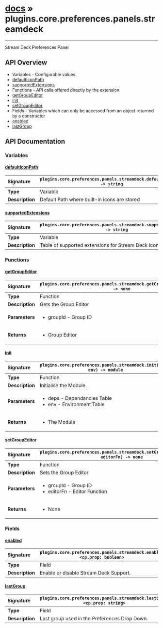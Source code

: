 # [docs](index.md) » plugins.core.preferences.panels.streamdeck
---

Stream Deck Preferences Panel

## API Overview
* Variables - Configurable values
 * [defaultIconPath](#defaulticonpath)
 * [supportedExtensions](#supportedextensions)
* Functions - API calls offered directly by the extension
 * [getGroupEditor](#getgroupeditor)
 * [init](#init)
 * [setGroupEditor](#setgroupeditor)
* Fields - Variables which can only be accessed from an object returned by a constructor
 * [enabled](#enabled)
 * [lastGroup](#lastgroup)

## API Documentation

### Variables

#### [defaultIconPath](#defaulticonpath)
| <span style="float: left;">**Signature**</span> | <span style="float: left;">`plugins.core.preferences.panels.streamdeck.defaultIconPath -> string` </span>                                                          |
| -----------------------------------------------------|---------------------------------------------------------------------------------------------------------|
| **Type**                                             | Variable                                                                                         |
| **Description**                                      | Default Path where built-in icons are stored                                                                                         |

#### [supportedExtensions](#supportedextensions)
| <span style="float: left;">**Signature**</span> | <span style="float: left;">`plugins.core.preferences.panels.streamdeck.supportedExtensions -> string` </span>                                                          |
| -----------------------------------------------------|---------------------------------------------------------------------------------------------------------|
| **Type**                                             | Variable                                                                                         |
| **Description**                                      | Table of supported extensions for Stream Deck Icons.                                                                                         |

### Functions

#### [getGroupEditor](#getgroupeditor)
| <span style="float: left;">**Signature**</span> | <span style="float: left;">`plugins.core.preferences.panels.streamdeck.getGroupEditor(groupId) -> none` </span>                                                          |
| -----------------------------------------------------|---------------------------------------------------------------------------------------------------------|
| **Type**                                             | Function                                                                                         |
| **Description**                                      | Gets the Group Editor                                                                                         |
| **Parameters**                                       | <ul><li>groupId - Group ID</li></ul> |
| **Returns**                                          | <ul><li>Group Editor</li></ul>          |

#### [init](#init)
| <span style="float: left;">**Signature**</span> | <span style="float: left;">`plugins.core.preferences.panels.streamdeck.init(deps, env) -> module` </span>                                                          |
| -----------------------------------------------------|---------------------------------------------------------------------------------------------------------|
| **Type**                                             | Function                                                                                         |
| **Description**                                      | Initialise the Module.                                                                                         |
| **Parameters**                                       | <ul><li>deps - Dependancies Table</li><li>env - Environment Table</li></ul> |
| **Returns**                                          | <ul><li>The Module</li></ul>          |

#### [setGroupEditor](#setgroupeditor)
| <span style="float: left;">**Signature**</span> | <span style="float: left;">`plugins.core.preferences.panels.streamdeck.setGroupEditor(groupId, editorFn) -> none` </span>                                                          |
| -----------------------------------------------------|---------------------------------------------------------------------------------------------------------|
| **Type**                                             | Function                                                                                         |
| **Description**                                      | Sets the Group Editor                                                                                         |
| **Parameters**                                       | <ul><li>groupId - Group ID</li><li>editorFn - Editor Function</li></ul> |
| **Returns**                                          | <ul><li>None</li></ul>          |

### Fields

#### [enabled](#enabled)
| <span style="float: left;">**Signature**</span> | <span style="float: left;">`plugins.core.preferences.panels.streamdeck.enabled <cp.prop: boolean>` </span>                                                          |
| -----------------------------------------------------|---------------------------------------------------------------------------------------------------------|
| **Type**                                             | Field                                                                                         |
| **Description**                                      | Enable or disable Stream Deck Support.                                                                                         |

#### [lastGroup](#lastgroup)
| <span style="float: left;">**Signature**</span> | <span style="float: left;">`plugins.core.preferences.panels.streamdeck.lastGroup <cp.prop: string>` </span>                                                          |
| -----------------------------------------------------|---------------------------------------------------------------------------------------------------------|
| **Type**                                             | Field                                                                                         |
| **Description**                                      | Last group used in the Preferences Drop Down.                                                                                         |

